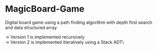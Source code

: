 # MagicBoard-Game
Digital board game using a path finding algorithm with depth first search and data structured array

-> Version 1 is implemented recursively\
-> Version 2 is implemented itieratively using a Stack ADT\
